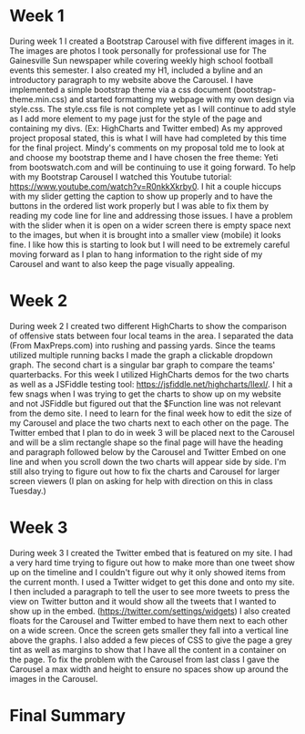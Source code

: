 # Week 1
 During week 1 I created a Bootstrap Carousel with five different images in it. The images are photos I took personally for professional use for The Gainesville Sun newspaper while covering weekly high school football events this semester. I also created my H1, included a byline and an introductory paragraph to my website above the Carousel. I have implemented a simple bootstrap theme via a css document (bootstrap-theme.min.css) and started formatting my webpage with my own design via style.css. The style.css file is not complete yet as I will continue to add style as I add more element to my page just for the style of the page and containing my divs. (Ex: HighCharts and Twitter embed) As my approved project proposal stated, this is what I will have had completed by this time for the final project. Mindy's comments on my proposal told me to look at and choose my bootstrap theme and I have chosen the free theme: Yeti from bootswatch.com and will be continuing to use it going forward. To help with my Bootstrap Carousel I watched this Youtube tutorial: https://www.youtube.com/watch?v=R0nkkXkrby0. I hit a couple hiccups with my slider getting the caption to show up properly and to have the buttons in the ordered list work properly but I was able to fix them by reading my code line for line and addressing those issues. I have a problem with the slider when it is open on a wider screen there is empty space next to the images, but when it is brought into a smaller view (mobile) it looks fine. I like how this is starting to look but I will need to be extremely careful moving forward as I plan to hang information to the right side of my Carousel and want to also keep the page visually appealing.




# Week 2
During week 2 I created two different HighCharts to show the comparison of offensive stats between four local teams in the area. I separated the data (From MaxPreps.com) into rushing and passing yards. Since the teams utilized multiple running backs I made the graph a clickable dropdown graph. The second chart is a singular bar graph to compare the teams' quarterbacks. For this week I utilized HighCharts demos for the two charts as well as a JSFiddle testing tool: https://jsfiddle.net/highcharts/llexl/. I hit a few snags when I was trying to get the charts to show up on my website and not JSFiddle but figured out that the $Function line was not relevant from the demo site. I need to learn for the final week how to edit the size of my Carousel and place the two charts next to each other on the page. The Twitter embed that I plan to do in week 3 will be placed next to the Carousel and will be a slim rectangle shape so the final page will have the heading and paragraph followed below by the Carousel and Twitter Embed on one line and when you scroll down the two charts will appear side by side. I'm still also trying to figure out how to fix the charts and Carousel for larger screen viewers (I plan on asking for help with direction on this in class Tuesday.)

# Week 3
During week 3 I created the Twitter embed that is featured on my site. I had a very hard time trying to figure out how to make more than one tweet show up on the timeline and I couldn't figure out why it only showed items from the current month. I used a Twitter widget to get this done and onto my site. I then included a paragraph to tell the user to see more tweets to press the view on Twitter button and it would show all the tweets that I wanted to show up in the embed. (https://twitter.com/settings/widgets) I also created floats for the Carousel and Twitter embed to have them next to each other on a wide screen. Once the screen gets smaller they fall into a vertical line above the graphs. I also added a few pieces of CSS to give the page a grey tint as well as margins to show that I have all the content in a container on the page. To fix the problem with the Carousel from last class I gave the Carousel a max width and height to ensure no spaces show up around the images in the Carousel. 


# Final Summary
